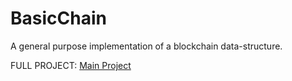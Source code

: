 # BasicChain
A general purpose implementation of a blockchain data-structure.

FULL PROJECT:
[Main Project](https://github.com/IE-Blockchain-Team/python_blockchain_app)
